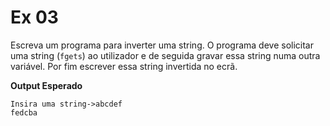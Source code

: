# Ex 03
Escreva um programa para inverter uma string. O programa deve solicitar uma string (`fgets`) ao utilizador e de seguida gravar essa string numa outra variável. Por fim escrever essa string invertida no ecrã.

**Output Esperado**
```console
Insira uma string->abcdef
fedcba
```